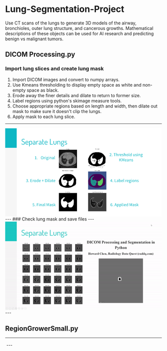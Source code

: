 # Lung-Segmentation-Project
Use CT scans of the lungs to generate 3D models of the airway, bronchioles, outer lung structure, and cancerous growths. Mathematical descriptions of these objects can be used for AI research and predicting benign vs malignant tumors.

## DICOM Processing.py
### Import lung slices and create lung mask
1. Import DICOM images and convert to numpy arrays.
2. Use Kmeans thresholding to display empty space as white and non-empty space as black. 
3. Erode away the finer details and dilate to return to former size.
4. Label regions using python's skimage measure tools.
5. Choose appropriate regions based on length and width, then dilate out mask to make sure it doesn't clip the lungs.
6. Apply mask to each lung slice.
---
<img align="center" width="900"  src="https://github.com/paulmtree/Lung-Segmentation-Project/raw/main/Powerpoint%20Images/PP1.png">
---
### Check lung mask and save files
---
<img align="center" width="900"  src="https://github.com/paulmtree/Lung-Segmentation-Project/raw/main/Powerpoint%20Images/Powerpoint1.gif">
---

## RegionGrowerSmall.py
---
<img align="center" width="900"  src="">
---
